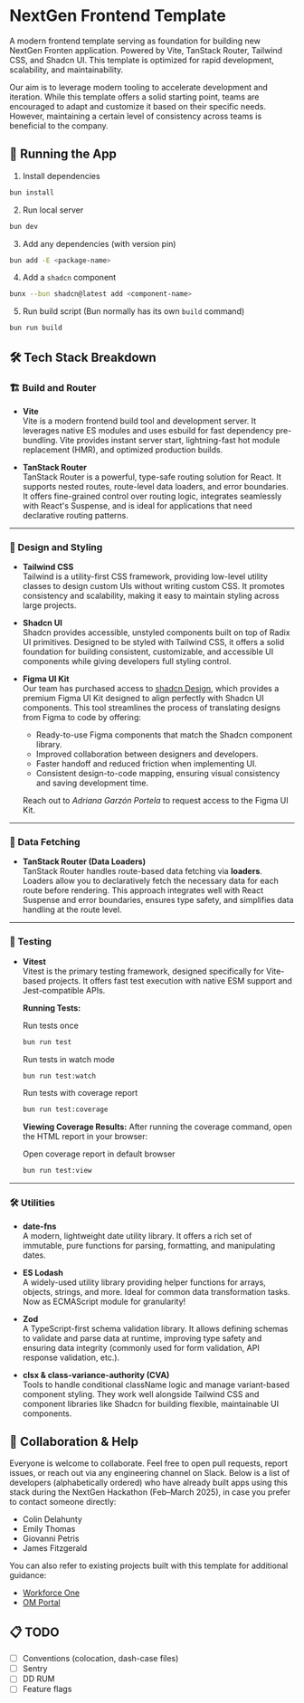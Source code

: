 # NextGen Frontend Template

A modern frontend template serving as foundation for building new NextGen Fronten application. Powered by Vite, TanStack Router, Tailwind CSS, and Shadcn UI. This template is optimized for rapid development, scalability, and maintainability.

Our aim is to leverage modern tooling to accelerate development and iteration. While this template offers a solid starting point, teams are encouraged to adapt and customize it based on their specific needs. However, maintaining a certain level of consistency across teams is beneficial to the company.

## 🚀 Running the App

1. Install dependencies

```bash
bun install
```

2. Run local server

```bash
bun dev
```

3. Add any dependencies (with version pin)

```bash
bun add -E <package-name>
```

4. Add a `shadcn` component

```bash
bunx --bun shadcn@latest add <component-name>
```

5. Run build script (Bun normally has its own `build` command)

```bash
bun run build
```

## 🛠️ Tech Stack Breakdown

### 🏗️ Build and Router

- **Vite**  
  Vite is a modern frontend build tool and development server. It leverages native ES modules and uses esbuild for fast dependency pre-bundling. Vite provides instant server start, lightning-fast hot module replacement (HMR), and optimized production builds.

- **TanStack Router**  
  TanStack Router is a powerful, type-safe routing solution for React. It supports nested routes, route-level data loaders, and error boundaries. It offers fine-grained control over routing logic, integrates seamlessly with React's Suspense, and is ideal for applications that need declarative routing patterns.

---

### 🎨 Design and Styling

- **Tailwind CSS**  
  Tailwind is a utility-first CSS framework, providing low-level utility classes to design custom UIs without writing custom CSS. It promotes consistency and scalability, making it easy to maintain styling across large projects.

- **Shadcn UI**  
  Shadcn provides accessible, unstyled components built on top of Radix UI primitives. Designed to be styled with Tailwind CSS, it offers a solid foundation for building consistent, customizable, and accessible UI components while giving developers full styling control.

- **Figma UI Kit**  
  Our team has purchased access to [shadcn Design](https://www.shadcndesign.com/), which provides a premium Figma UI Kit designed to align perfectly with Shadcn UI components. This tool streamlines the process of translating designs from Figma to code by offering:

  - Ready-to-use Figma components that match the Shadcn component library.
  - Improved collaboration between designers and developers.
  - Faster handoff and reduced friction when implementing UI.
  - Consistent design-to-code mapping, ensuring visual consistency and saving development time.

  Reach out to _Adriana Garzón Portela_ to request access to the Figma UI Kit.

---

### 🔄 Data Fetching

- **TanStack Router (Data Loaders)**  
  TanStack Router handles route-based data fetching via **loaders**. Loaders allow you to declaratively fetch the necessary data for each route before rendering. This approach integrates well with React Suspense and error boundaries, ensures type safety, and simplifies data handling at the route level.

---

### 🧪 Testing

- **Vitest**  
  Vitest is the primary testing framework, designed specifically for Vite-based projects. It offers fast test execution with native ESM support and Jest-compatible APIs.

  **Running Tests:**

  Run tests once
  ```bash
  bun run test
  ```

  Run tests in watch mode
  ```bash
  bun run test:watch
  ```

  Run tests with coverage report
  ```bash
  bun run test:coverage
  ```

  **Viewing Coverage Results:**
  After running the coverage command, open the HTML report in your browser:

  Open coverage report in default browser
  ```bash
  bun run test:view
  ```

---

### 🛠️ Utilities

- **date-fns**  
  A modern, lightweight date utility library. It offers a rich set of immutable, pure functions for parsing, formatting, and manipulating dates.

- **ES Lodash**  
  A widely-used utility library providing helper functions for arrays, objects, strings, and more. Ideal for common data transformation tasks. Now as ECMAScript module for granularity!

- **Zod**  
  A TypeScript-first schema validation library. It allows defining schemas to validate and parse data at runtime, improving type safety and ensuring data integrity (commonly used for form validation, API response validation, etc.).

- **clsx & class-variance-authority (CVA)**  
  Tools to handle conditional className logic and manage variant-based component styling. They work well alongside Tailwind CSS and component libraries like Shadcn for building flexible, maintainable UI components.

## 🤝 Collaboration & Help

Everyone is welcome to collaborate. Feel free to open pull requests, report issues, or reach out via any engineering channel on Slack. Below is a list of developers (alphabetically ordered) who have already built apps using this stack during the NextGen Hackathon (Feb–March 2025), in case you prefer to contact someone directly:

- Colin Delahunty
- Emily Thomas
- Giovanni Petris
- James Fitzgerald

You can also refer to existing projects built with this template for additional guidance:

- [Workforce One](https://github.com/invisible-tech/workforce-one-fe)
- [OM Portal](https://github.com/invisible-tech/om-portal)

## 📋 TODO

- [ ] Conventions (colocation, dash-case files)
- [ ] Sentry
- [ ] DD RUM
- [ ] Feature flags
